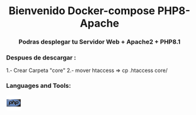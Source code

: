 <h1 align="center">Bienvenido Docker-compose PHP8-Apache</h1>
<h3 align="center">Podras desplegar tu Servidor Web + Apache2 + PHP8.1</h3>

<h3 align="left">Despues de descargar :</h3>
<p align="left">
1.- Crear Carpeta "core"
2.- mover  htaccess =>   cp .htaccess core/
</p>

<h3 align="left">Languages and Tools:</h3>
<p align="left"> <a href="https://www.php.net" target="_blank" rel="noreferrer"> <img src="https://raw.githubusercontent.com/devicons/devicon/master/icons/php/php-original.svg" alt="php" width="40" height="40"/> </a> </p>
